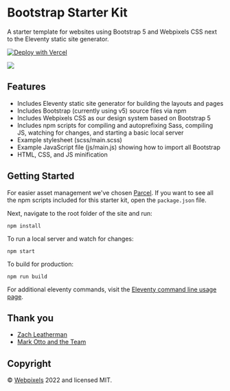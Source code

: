 # Bootstrap Starter Kit

A starter template for websites using Bootstrap 5 and Webpixels CSS next to the Eleventy static site generator.

<a href="https://vercel.com/new/clone?repository-url=https://github.com/webpixels/bootstrap-starter-kit/tree/main" rel="nofollow"><img src="https://camo.githubusercontent.com/5e471e99e8e022cf454693e38ec843036ec6301e27ee1e1fa10325b1cb720584/68747470733a2f2f76657263656c2e636f6d2f627574746f6e" alt="Deploy with Vercel" data-canonical-src="https://vercel.com/button" style="max-width: 100%;"></a>


<p><a href="https://webpixels.io/start" target="_blank"><img src="https://webpixels.s3.eu-central-1.amazonaws.com/public/github/products/bootstrap-starter-kit.png" ></a></p>



## Features

* Includes Eleventy static site generator for building the layouts and pages
* Includes Bootstrap (currently using v5) source files via npm
* Includes Webpixels CSS as our design system based on Bootstrap 5
* Includes npm scripts for compiling and autoprefixing Sass, compiling JS, watching for changes, and starting a basic local server
* Example stylesheet (scss/main.scss)
* Example JavaScript file (js/main.js) showing how to import all Bootstrap
* HTML, CSS, and JS minification

## Getting Started

For easier asset management we've chosen [Parcel](https://parceljs.org/). If you want to see all the npm scripts included for this starter kit, open the `package.json` file.

Next, navigate to the root folder of the site and run:

```
npm install
```

To run a local server and watch for changes:

```
npm start
```

To build for production:

```
npm run build
```

For additional eleventy commands, visit the [Eleventy command line usage page](https://www.11ty.dev/docs/usage/).

## Thank you

* [Zach Leatherman](https://11ty.dev)
* [Mark Otto and the Team](https://github.com/twbs/bootstrap)

## Copyright

&copy; [Webpixels](https://github.com/webpixels) 2022 and licensed MIT.
